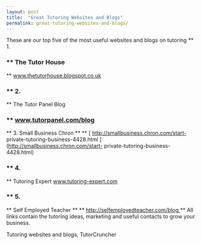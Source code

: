 ```yaml
---
layout: post
title:  "Great Tutoring Websites and Blogs"
permalink: great-tutoring-websites-and-blogs/
---
```

These are our top five of the most useful websites and blogs on tutoring **
1\.  

### ** The Tutor House 

** [ www.thetutorhouse.blogspot.co.uk
](http://www.thetutorhouse.blogspot.co.uk) 

### ** 2\. 

** The Tutor Panel
Blog 

### ** [ www.tutorpanel.com/blog ](http://www.tutorpanel.com/blog)

**
3\.  Small Business Chron  ** ** [ http://smallbusiness.chron.com/start-
private-tutoring-business-4428.html ](http://smallbusiness.chron.com/start-
private-tutoring-business-4428.html) 

### ** 4\. 

** Tutoring Expert [
www.tutoring-expert.com ](http://www.tutoring-expert.com) 

### ** 5\. 

**
Self Employed Teacher ** ** [ http://selfemployedteacher.com/blog
](http://selfemployedteacher.com/blog) ** All links contain the tutoring
ideas, marketing and useful contacts to grow your business.

Tutoring websites and blogs,  TutorCruncher
